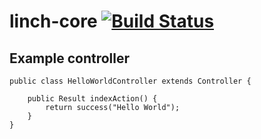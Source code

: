 # linch-core [![Build Status](https://travis-ci.org/linchproject/linch-core.svg)](https://travis-ci.org/linchproject/linch-core)

## Example controller

    public class HelloWorldController extends Controller {

        public Result indexAction() {
            return success("Hello World");
        }
    }